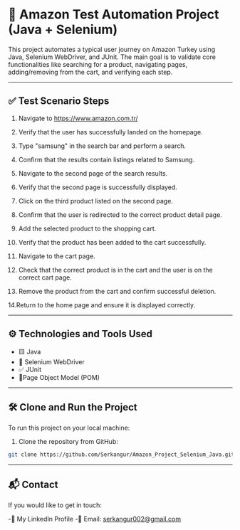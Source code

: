 # 🧪 Amazon Test Automation Project (Java + Selenium)
This project automates a typical user journey on Amazon Turkey using Java, Selenium WebDriver, and JUnit. The main goal is to validate core functionalities like searching for a product, navigating pages, adding/removing from the cart, and verifying each step.

---

## ✅ Test Scenario Steps
1. Navigate to https://www.amazon.com.tr/

2. Verify that the user has successfully landed on the homepage.

3. Type "samsung" in the search bar and perform a search.

4. Confirm that the results contain listings related to Samsung.

5. Navigate to the second page of the search results.

6. Verify that the second page is successfully displayed.

7. Click on the third product listed on the second page.

8. Confirm that the user is redirected to the correct product detail page.

9. Add the selected product to the shopping cart.

10. Verify that the product has been added to the cart successfully.

11. Navigate to the cart page.

12. Check that the correct product is in the cart and the user is on the correct cart page.

13. Remove the product from the cart and confirm successful deletion.

14.Return to the home page and ensure it is displayed correctly.

---

## ⚙️ Technologies and Tools Used

- 🟨 Java  
- 🧪 Selenium WebDriver   
- ✅ JUnit  
- 🧾Page Object Model (POM)


---

## 🛠️ Clone and Run the Project
To run this project on your local machine:

1. Clone the repository from GitHub:

```bash
git clone https://github.com/Serkangur/Amazon_Project_Selenium_Java.git
```
---

## 📬 Contact
If you would like to get in touch:

-💼 My LinkedIn Profile
-📧 Email: serkangur002@gmail.com



